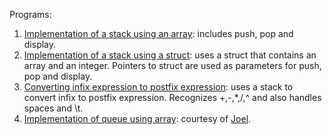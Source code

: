 Programs:

1) [Implementation of a stack using an array](https://github.com/venkat1924/IS233AI-Data_Structures/blob/main/stackUsingArray.c): includes push, pop and display.
2) [Implementation of a stack using a struct](https://github.com/venkat1924/IS233AI-Data_Structures/blob/main/stackUsingStruct.c): uses a struct that contains an array and an integer. Pointers to struct are used as parameters for push, pop and display.
3) [Converting infix expression to postfix expression](https://github.com/venkat1924/IS233AI-Data_Structures/blob/main/infixToPostfix.c): uses a stack to convert infix to postfix expression. Recognizes +,-,*,/,^ and also handles spaces and \t.
4) [Implementation of queue using array](https://github.com/venkat1924/IS233AI-Data_Structures/blob/main/queue.c): courtesy of [Joel](https://github.com/playinpixel).
